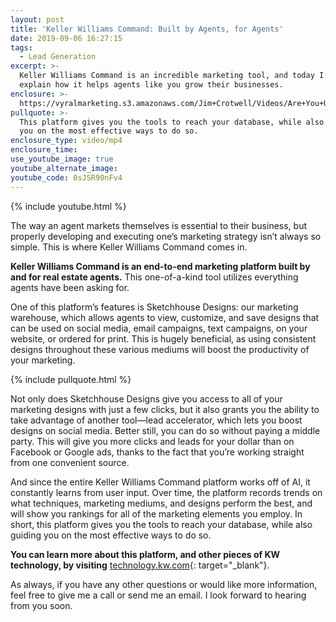 ```yaml
---
layout: post
title: 'Keller Williams Command: Built by Agents, for Agents'
date: 2019-09-06 16:27:15
tags:
  - Lead Generation
excerpt: >-
  Keller Williams Command is an incredible marketing tool, and today I’d like to
  explain how it helps agents like you grow their businesses.
enclosure: >-
  https://vyralmarketing.s3.amazonaws.com/Jim+Crotwell/Videos/Are+You+Using+The+Marketing+Feature_.mp4
pullquote: >-
  This platform gives you the tools to reach your database, while also guiding
  you on the most effective ways to do so.
enclosure_type: video/mp4
enclosure_time:
use_youtube_image: true
youtube_alternate_image:
youtube_code: 0sJSR90nFv4
---
```


{% include youtube.html %}

The way an agent markets themselves is essential to their business, but properly developing and executing one’s marketing strategy isn’t always so simple. This is where Keller Williams Command comes in.

**Keller Williams Command is an end-to-end marketing platform built by and for real estate agents.** This one-of-a-kind tool utilizes everything agents have been asking for.

One of this platform’s features is Sketchhouse Designs: our marketing warehouse, which allows agents to view, customize, and save designs that can be used on social media, email campaigns, text campaigns, on your website, or ordered for print. This is hugely beneficial, as using consistent designs throughout these various mediums will boost the productivity of your marketing.&nbsp;

{% include pullquote.html %}

Not only does Sketchhouse Designs give you access to all of your marketing designs with just a few clicks, but it also grants you the ability to take advantage of another tool—lead accelerator, which lets you boost designs on social media. Better still, you can do so without paying a middle party. This will give you more clicks and leads for your dollar than on Facebook or Google ads, thanks to the fact that you’re working straight from one convenient source.&nbsp;

And since the entire Keller Williams Command platform works off of AI, it constantly learns from user input. Over time, the platform records trends on what techniques, marketing mediums, and designs perform the best, and will show you rankings for all of the marketing elements you employ. In short, this platform gives you the tools to reach your database, while also guiding you on the most effective ways to do so.&nbsp;

**You can learn more about this platform, and other pieces of KW technology, by visiting** [technology.kw.com](https://technology.kw.com/){: target="_blank"}.&nbsp;

As always, if you have any other questions or would like more information, feel free to give me a call or send me an email. I look forward to hearing from you soon.<br>&nbsp;

&nbsp;